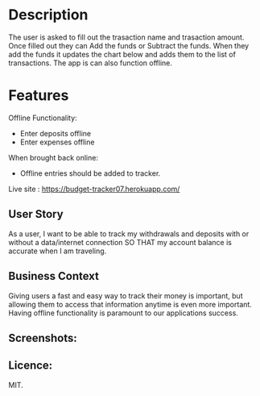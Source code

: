 # Description

The user is asked to fill out the trasaction name and trasaction amount. Once filled out they can Add the funds or Subtract the funds.
When they add the funds it updates the chart below and adds them to the list of transactions.
The app is can also function offline.
# Features
Offline Functionality:

  * Enter deposits offline
  * Enter expenses offline

When brought back online:

  * Offline entries should be added to tracker.

 Live site : https://budget-tracker07.herokuapp.com/
  
## User Story

As a user, I want to be able to track my withdrawals and deposits with or without a data/internet connection
SO THAT my account balance is accurate when I am traveling.

## Business Context

Giving users a fast and easy way to track their money is important, but allowing them to access that information anytime is even more important. Having offline functionality is paramount to our applications success.

## Screenshots:

## Licence:
MIT.
